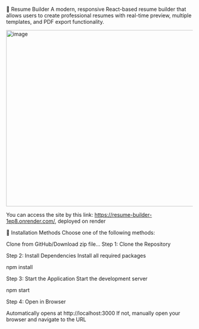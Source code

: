 📄 Resume Builder
A modern, responsive React-based resume builder that allows users to create professional resumes with real-time preview, multiple templates, and PDF export functionality.

<img width="959" height="475" alt="image" src="https://github.com/user-attachments/assets/49949d12-093d-4cae-8d85-affdb555910a" />


You can access the site by this link: https://resume-builder-1ep8.onrender.com/, deployed on render

🚀 Installation Methods
Choose one of the following methods:

Clone from GitHub/Download zip file...
Step 1: Clone the Repository

Step 2: Install Dependencies
Install all required packages

npm install

Step 3: Start the Application
Start the development server

npm start

Step 4: Open in Browser

Automatically opens at http://localhost:3000
If not, manually open your browser and navigate to the URL
